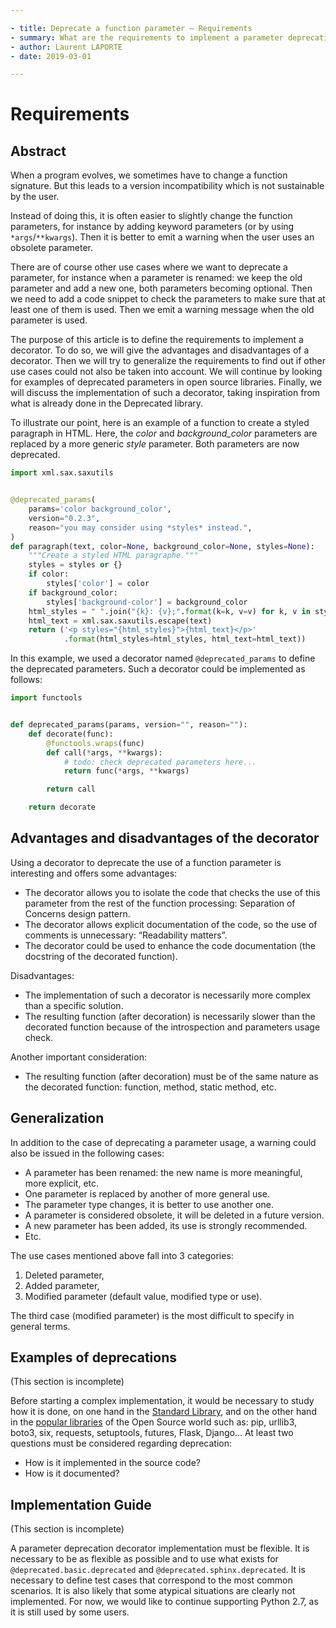```yaml
---

- title: Deprecate a function parameter – Requirements
- summary: What are the requirements to implement a parameter deprecation decorator?
- author: Laurent LAPORTE
- date: 2019-03-01

---
```


Requirements
============

Abstract
--------

When a program evolves, we sometimes have to change a function signature.
But this leads to a version incompatibility which is not sustainable by the user.

Instead of doing this, it is often easier to slightly change the function parameters,
for instance by adding keyword parameters (or by using `*args`/`**kwargs`).
Then it is better to emit a warning when the user uses an obsolete parameter.

There are of course other use cases where we want to deprecate a parameter, for instance when a parameter is renamed:
we keep the old parameter and add a new one, both parameters becoming optional. Then we need to add a code snippet
to check the parameters to make sure that at least one of them is used. Then we emit a warning message when the old
parameter is used.

The purpose of this article is to define the requirements to implement a decorator. To do so, we will give the
advantages and disadvantages of a decorator. Then we will try to generalize the requirements to find out if other use
cases could not also be taken into account. We will continue by looking for examples of deprecated parameters in open
source libraries. Finally, we will discuss the implementation of such a decorator, taking inspiration from what is
already done in the Deprecated library.

To illustrate our point, here is an example of a function to create a styled paragraph in HTML. Here, the *color*
and *background_color* parameters are replaced by a more generic *style* parameter. Both parameters are now deprecated.

```python
import xml.sax.saxutils


@deprecated_params(
    params='color background_color',
    version="0.2.3",
    reason="you may consider using *styles* instead.",
)
def paragraph(text, color=None, background_color=None, styles=None):
    """Create a styled HTML paragraphe."""
    styles = styles or {}
    if color:
        styles['color'] = color
    if background_color:
        styles['background-color'] = background_color
    html_styles = " ".join("{k}: {v};".format(k=k, v=v) for k, v in styles.items())
    html_text = xml.sax.saxutils.escape(text)
    return ('<p styles="{html_styles}">{html_text}</p>'
            .format(html_styles=html_styles, html_text=html_text))
```

In this example, we used a decorator named `@deprecated_params` to define the deprecated parameters.
Such a decorator could be implemented as follows:

```python
import functools


def deprecated_params(params, version="", reason=""):
    def decorate(func):
        @functools.wraps(func)
        def call(*args, **kwargs):
            # todo: check deprecated parameters here...
            return func(*args, **kwargs)

        return call

    return decorate
```

Advantages and disadvantages of the decorator
---------------------------------------------

Using a decorator to deprecate the use of a function parameter is interesting and offers some advantages:

- The decorator allows you to isolate the code that checks the use of this parameter from the rest of the function
  processing: Separation of Concerns design pattern.
- The decorator allows explicit documentation of the code, so the use of comments is unnecessary: “Readability matters”.
- The decorator could be used to enhance the code documentation (the docstring of the decorated function).

Disadvantages:

- The implementation of such a decorator is necessarily more complex than a specific solution.
- The resulting function (after decoration) is necessarily slower than the decorated function because of the
  introspection and parameters usage check.

Another important consideration:

- The resulting function (after decoration) must be of the same nature as the decorated function: function, method,
  static method, etc.

Generalization
--------------

In addition to the case of deprecating a parameter usage, a warning could also be issued in the following cases:

- A parameter has been renamed: the new name is more meaningful, more explicit, etc.
- One parameter is replaced by another of more general use.
- The parameter type changes, it is better to use another one.
- A parameter is considered obsolete, it will be deleted in a future version.
- A new parameter has been added, its use is strongly recommended.
- Etc.

The use cases mentioned above fall into 3 categories:

1. Deleted parameter,
2. Added parameter,
3. Modified parameter (default value, modified type or use).

The third case (modified parameter) is the most difficult to specify in general terms.

Examples of deprecations
------------------------

(This section is incomplete)

Before starting a complex implementation, it would be necessary to study how it is done, on one hand in
the [Standard Library](https://docs.python.org/3/library/index.html), and on the other hand in
the [popular libraries](https://hugovk.github.io/top-pypi-packages/) of the Open Source world such as: pip, urllib3,
boto3, six, requests, setuptools, futures, Flask, Django… At least two questions must be considered regarding
deprecation:

- How is it implemented in the source code?
- How is it documented?

Implementation Guide
--------------------

(This section is incomplete)

A parameter deprecation decorator implementation must be flexible. It is necessary to be as flexible as possible and to
use what exists for `@deprecated.basic.deprecated` and `@deprecated.sphinx.deprecated`. It is necessary to define test
cases that correspond to the most common scenarios. It is also likely that some atypical situations are clearly not
implemented. For now, we would like to continue supporting Python 2.7, as it is still used by some users.
